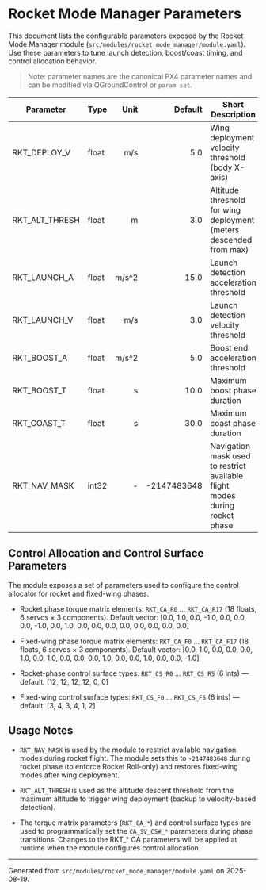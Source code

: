 # Rocket Mode Manager Parameters

This document lists the configurable parameters exposed by the Rocket Mode Manager module (`src/modules/rocket_mode_manager/module.yaml`). Use these parameters to tune launch detection, boost/coast timing, and control allocation behavior.

> Note: parameter names are the canonical PX4 parameter names and can be modified via QGroundControl or `param set`.

| Parameter | Type | Unit | Default | Short Description |
|-----------|------|------:|---------:|------------------|
| RKT_DEPLOY_V | float | m/s | 5.0 | Wing deployment velocity threshold (body X-axis) |
| RKT_ALT_THRESH | float | m | 3.0 | Altitude threshold for wing deployment (meters descended from max) |
| RKT_LAUNCH_A | float | m/s^2 | 15.0 | Launch detection acceleration threshold |
| RKT_LAUNCH_V | float | m/s | 3.0 | Launch detection velocity threshold |
| RKT_BOOST_A | float | m/s^2 | 5.0 | Boost end acceleration threshold |
| RKT_BOOST_T | float | s | 10.0 | Maximum boost phase duration |
| RKT_COAST_T | float | s | 30.0 | Maximum coast phase duration |
| RKT_NAV_MASK | int32 | - | -2147483648 | Navigation mask used to restrict available flight modes during rocket phase |

## Control Allocation and Control Surface Parameters

The module exposes a set of parameters used to configure the control allocator for rocket and fixed-wing phases.

- Rocket phase torque matrix elements: `RKT_CA_R0` ... `RKT_CA_R17` (18 floats, 6 servos × 3 components). Default vector: [0.0, 1.0, 0.0, -1.0, 0.0, 0.0, 0.0, -1.0, 0.0, 1.0, 0.0, 0.0, 0.0, 0.0, 0.0, 0.0, 0.0, 0.0]

- Fixed-wing phase torque matrix elements: `RKT_CA_F0` ... `RKT_CA_F17` (18 floats, 6 servos × 3 components). Default vector: [0.0, 1.0, 0.0, 0.0, 0.0, 1.0, 0.0, 1.0, 0.0, 0.0, 0.0, 1.0, 0.0, 0.0, 1.0, 0.0, 0.0, -1.0]

- Rocket-phase control surface types: `RKT_CS_R0` ... `RKT_CS_R5` (6 ints) — default: [12, 12, 12, 12, 0, 0]

- Fixed-wing control surface types: `RKT_CS_F0` ... `RKT_CS_F5` (6 ints) — default: [3, 4, 3, 4, 1, 2]

## Usage Notes

- `RKT_NAV_MASK` is used by the module to restrict available navigation modes during rocket flight. The module sets this to `-2147483648` during rocket phase (to enforce Rocket Roll-only) and restores fixed-wing modes after wing deployment.

- `RKT_ALT_THRESH` is used as the altitude descent threshold from the maximum altitude to trigger wing deployment (backup to velocity-based detection).

- The torque matrix parameters (`RKT_CA_*`) and control surface types are used to programmatically set the `CA_SV_CS#_*` parameters during phase transitions. Changes to the RKT_* CA parameters will be applied at runtime when the module configures control allocation.

---

Generated from `src/modules/rocket_mode_manager/module.yaml` on 2025-08-19.
